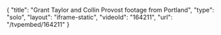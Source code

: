 {
    "title": "Grant Taylor and Collin Provost footage from Portland",
    "type": "solo",
    "layout": "iframe-static",
    "videoId": "164211",
    "url": "\/tvpembed\/164211"
}